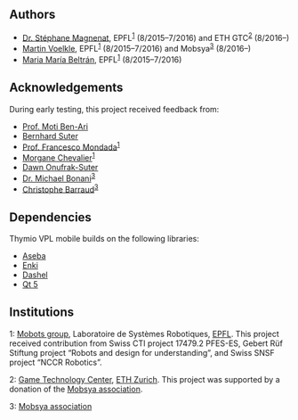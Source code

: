 ## Authors

* [Dr. Stéphane Magnenat](http://stephane.magnenat.net), EPFL<sup>[1](#mobots)</sup> (8/2015–7/2016) and ETH GTC<sup>[2](#gtc)</sup> (8/2016–)
* [Martin Voelkle](http://sampla.ch), EPFL<sup>[1](#mobots)</sup> (8/2015–7/2016) and Mobsya<sup>[3](#mobsya)</sup> (8/2016–)
* [Maria María Beltrán](http://mariamari-a.com), EPFL<sup>[1](#mobots)</sup> (8/2015–7/2016)

## Acknowledgements

During early testing, this project received feedback from:

* [Prof. Moti Ben-Ari](http://www.weizmann.ac.il/sci-tea/benari/home)
* [Bernhard Suter](http://www.google.com)
* [Prof. Francesco Mondada](https://people.epfl.ch/francesco.mondada)<sup>[1](#mobots)</sup>
* [Morgane Chevalier](https://www.hepl.ch/cms/accueil/formation/unites-enseignement-et-recherche/medias-et-tic-dans-lenseignement/equipe-et-contacts/morgane-chevalier.html)<sup>[1](#mobots)</sup>
* [Dawn Onufrak-Suter](http://technologyinlearning.ch)
* [Dr. Michael Bonani](http://mobsya.org)<sup>[3](#mobsya)</sup>
* [Christophe Barraud](http://mobsya.org)<sup>[3](#mobsya)</sup>

## Dependencies

Thymio VPL mobile builds on the following libraries:
* [Aseba](https://github.com/aseba-community/aseba)
* [Enki](https://github.com/enki-community/enki/)
* [Dashel](http://aseba-community.github.io/dashel/)
* [Qt 5](http://doc.qt.io/qt-5/)

## Institutions

<a name="mobots">1</a>:  [Mobots group](http://mobots.epfl.ch/), Laboratoire de Systèmes Robotiques, [EPFL](http://www.epfl.ch/).
This project received contribution from Swiss CTI project 17479.2 PFES-ES, Gebert Rüf Stiftung project “Robots and design for understanding”, and Swiss SNSF project “NCCR Robotics”.

<a name="gtc">2</a>: [Game Technology Center](http://www.gtc.inf.ethz.ch/), [ETH Zurich](https://www.ethz.ch/en.html).
This project was supported by a donation of the [Mobsya association](http://mobsya.org).

<a name="mobsya">3</a>: [Mobsya association](http://mobsya.org)
